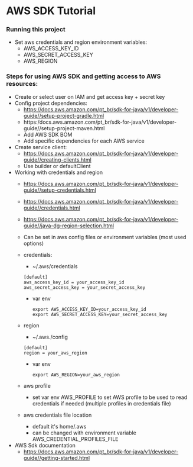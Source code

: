 # AWS SDK Tutorial

### Running this project

- Set aws credentials and region environment variables:
    - AWS_ACCESS_KEY_ID
    - AWS_SECRET_ACCESS_KEY
    - AWS_REGION

### Steps for using AWS SDK and getting access to AWS resources:

- Create or select user on IAM and get access key + secret key
- Config project dependencies:
    - https://docs.aws.amazon.com/pt_br/sdk-for-java/v1/developer-guide//setup-project-gradle.html
    - https:/docs.aws.amazon.com/pt_br/sdk-for-java/v1/developer-guide//setup-project-maven.html
    - Add AWS SDK BOM
    - Add specific dependencies for each AWS service
- Create service client:
    - https://docs.aws.amazon.com/pt_br/sdk-for-java/v1/developer-guide//creating-clients.html
    - Use builder or defaultClient
- Working with credentials and region
    - https://docs.aws.amazon.com/pt_br/sdk-for-java/v1/developer-guide//setup-credentials.html
    - https://docs.aws.amazon.com/pt_br/sdk-for-java/v1/developer-guide//credentials.html
    - https://docs.aws.amazon.com/pt_br/sdk-for-java/v1/developer-guide//java-dg-region-selection.html
    - Can be set in aws config files or environment variables (most used options)
    - credentials:
        - ~/.aws/credentials
         ````
        [default]
        aws_access_key_id = your_access_key_id
        aws_secret_access_key = your_secret_access_key
        ````
        - var env
            ````
            export AWS_ACCESS_KEY_ID=your_access_key_id
            export AWS_SECRET_ACCESS_KEY=your_secret_access_key
            ````
    - region
        - ~/.aws./config
        ````
        [default]
        region = your_aws_region
        ````
        - var env
            ````
            export AWS_REGION=your_aws_region
            ````    
    - aws profile
        - set var env AWS_PROFILE to set AWS profile to be used to read credentials if needed (multiple profiles in credentials file)
    
    - aws credentials file location
        - default it's home/.aws
        - can be changed with environment variable AWS_CREDENTIAL_PROFILES_FILE
- AWS Sdk documentation
    - https://docs.aws.amazon.com/pt_br/sdk-for-java/v1/developer-guide//getting-started.html
